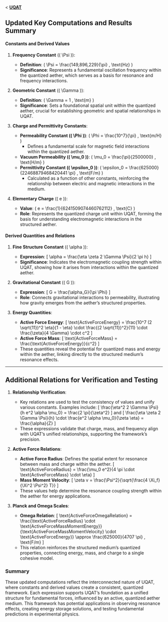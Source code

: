 <  **[UQAT](../../README.md)**

## Updated Key Computations and Results Summary

#### Constants and Derived Values

1. **Frequency Constant** (\( \Psi \)):
   - **Definition**: \( \Psi = \frac{149,896,229}{\pi} \, \text{Hz} \)
   - **Significance**: Represents a fundamental oscillation frequency within the quantized aether, which serves as a basis for resonance and frequency interactions.

2. **Geometric Constant** (\( \Gamma \)):
   - **Definition**: \( \Gamma = 1 \, \text{m} \)
   - **Significance**: Sets a foundational spatial unit within the quantized aether, crucial for establishing geometric and spatial relationships in UQAT.

3. **Charge and Permittivity Constants**:
   - **Permeability Constant (\( \Phi \))**: \( \Phi = \frac{10^7}{\pi} \, \text{m/H} \)
     - Defines a fundamental scale for magnetic field interactions within the quantized aether.
   - **Vacuum Permeability (\( \mu_0 \))**: \( \mu_0 = \frac{\pi}{2500000} \, \text{H/m} \)
   - **Permittivity Constant (\( \epsilon_0 \))**: \( \epsilon_0 = \frac{625000}{22468879468420441 \pi} \, \text{F/m} \)
     - Calculated as a function of other constants, reinforcing the relationship between electric and magnetic interactions in the medium.

4. **Elementary Charge** (\( e \)):
   - **Value**: \( e = \frac{1}{6241509074460762112} \, \text{C} \)
   - **Role**: Represents the quantized charge unit within UQAT, forming the basis for understanding electromagnetic interactions in the structured aether.

#### Derived Quantities and Relations

1. **Fine Structure Constant** (\( \alpha \)):
   - **Expression**: 
    \[
        \alpha = \frac{\eta \zeta 2 \Gamma \Psi}{2 \pi h}
    \]
   - **Significance**: Indicates the electromagnetic coupling strength within UQAT, showing how it arises from interactions within the quantized aether.

2. **Gravitational Constant** (\( G \)):
   - **Expression**:
     \[
     G = \frac{\alpha_G}{\pi \Phi}
     \]
   - **Role**: Connects gravitational interactions to permeability, illustrating how gravity emerges from the aether’s structured properties.

3. **Energy Quantities**:
   - **Active Force Energy**:
     \[
     \text{ActiveForceEnergy} = \frac{10^7 (2 \sqrt{11})^2 \eta}{1 - \eta} \cdot \frac{(2 \sqrt{11})^2}{11} \cdot \frac{\zeta}{4 \Gamma} \cdot c^2
     \]
   - **Active Force Mass**:
     \[
     \text{ActiveForceMass} = \frac{\text{ActiveForceEnergy}}{c^2}
     \]
   - These quantities reveal the potential for quantized mass and energy within the aether, linking directly to the structured medium’s resonance effects.

---

## Additional Relations for Verification and Testing

1. **Relationship Verification**:
   - Key relations are used to test the consistency of values and unify various constants. Examples include:
     \[
     \frac{\eta^2 2 \Gamma \Psi}{h e^2 \alpha \mu_0} = \frac{2 \pi}{\zeta^2}
     \]
     and
     \[
     \frac{\eta \zeta 2 \Gamma \Psi}{h} \cdot \frac{e^2 \alpha \mu_0}{\zeta \eta} = \frac{\alpha}{Z}
     \]
   - These expressions validate that charge, mass, and frequency align with UQAT’s unified relationships, supporting the framework’s precision.

2. **Active Force Relations**:
   - **Active Force Radius**: Defines the spatial extent for resonance between mass and charge within the aether.
     \[
     \text{ActiveForceRadius} = \frac{\mu_0 e^2}{4 \pi \cdot \text{ActiveForceMass} \cdot \eta}
     \]
   - **Mass Moment Velocity**:
     \[
     \zeta v = \frac{\Psi^2}{\sqrt{\frac{4 \Xi_f}{\Xi^2 \Psi^2} T}}
     \]
   - These values help determine the resonance coupling strength within the aether for energy applications.

3. **Planck and Omega Scales**:
   - **Omega Relation**:
     \[
     \text{ActiveForceOmegaRelation} = \frac{\text{ActiveForceRadius} \cdot \text{ActiveForceMassMomentEnergy}}{\text{ActiveForceMassMomentVelocity} \cdot \text{ActiveForceEnergy}} \approx \frac{625000}{4707 \pi} \, \text{F/m}
     \]
   - This relation reinforces the structured medium’s quantized properties, connecting energy, mass, and charge to a single cohesive model.

### Summary
These updated computations reflect the interconnected nature of UQAT, where constants and derived values create a consistent, quantized framework. Each expression supports UQAT’s foundation as a unified structure for fundamental forces, influenced by an active, quantized aether medium. This framework has potential applications in observing resonance effects, creating energy storage solutions, and testing fundamental predictions in experimental physics.